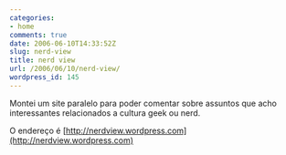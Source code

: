 ```yaml
---
categories:
- home
comments: true
date: 2006-06-10T14:33:52Z
slug: nerd-view
title: nerd view
url: /2006/06/10/nerd-view/
wordpress_id: 145
---
```


Montei um site paralelo para poder comentar sobre assuntos que acho interessantes relacionados a cultura geek ou nerd.

O endereço é [http://nerdview.wordpress.com](http://nerdview.wordpress.com)
